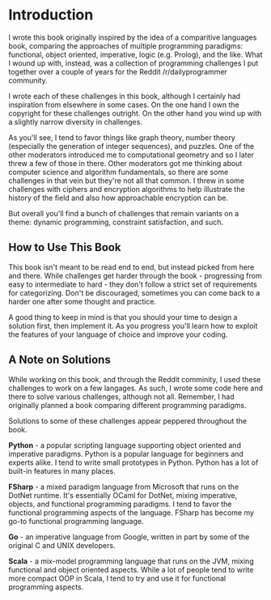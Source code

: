 # Introduction

I wrote this book originally inspired by the idea of a comparitive languages book, comparing the approaches of multiple programming paradigms: functional, object oriented, imperative, logic (e.g. Prolog), and the like. What I wound up with, instead, was a collection of programming challenges I put together over a couple of years for the Reddit /r/dailyprogrammer community. 

I wrote each of these challenges in this book, although I certainly had inspiration from elsewhere in some cases. On the one hand I own the copyright for these challenges outright. On the other hand you wind up with a slightly narrow diversity in challenges. 

As you'll see, I tend to favor things like graph theory, number theory (especially the generation of integer sequences), and puzzles. One of the other moderators introduced me to computational geometry and so I later threw a few of those in there. Other moderators got me thinking about computer science and algorithm fundamentals, so there are some challenges in that vein but they're not all that common. I threw in some challenges with ciphers and encryption algorithms to help illustrate the history of the field and also how approachable encryption can be. 

But overall you'll find a bunch of challenges that remain variants on a theme: dynamic programming, constraint satisfaction, and such. 

## How to Use This Book

This book isn't meant to be read end to end, but instead picked from here and there. While challenges get harder through the book - progressing from easy to intermediate to hard - they don't follow a strict set of requirements for categorizing. Don't be discouraged, sometimes you can come back to a harder one after some thought and practice. 

A good thing to keep in mind is that you should your time to design a solution first, then implement it. As you progress you'll learn how to exploit the features of your language of choice and improve your coding. 

## A Note on Solutions

While working on this book, and through the Reddit comminity, I used these challenges to work on a few langages. As such, I wrote some code here and there to solve various challenges, although not all. Remember, I had originally planned a book comparing different programming paradigms. 

Solutions to some of these challenges appear peppered throughout the book.

**Python** - a popular scripting language supporting object oriented and imperative paradigms. Python is a popular language for beginners and experts alike. I tend to write small prototypes in Python. Python has a lot of built-in features in many places. 

**FSharp** - a mixed paradigm language from Microsoft that runs on the DotNet runtime. It's essentially OCaml for DotNet, mixing imperative, objects, and functional programming paradigms. I tend to favor the functional programming aspects of the language. FSharp has become my go-to functional programming language. 

**Go** - an imperative language from Google, written in part by some of the original C and UNIX developers.

**Scala** - a mix-model programming language that runs on the JVM, mixing functional and object oriented aspects. While a lot of people tend to write more compact OOP in Scala, I tend to try and use it for functional programming aspects. 
